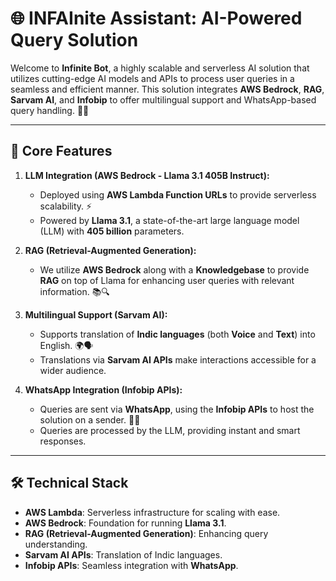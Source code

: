 # 🌐 INFAInite Assistant: AI-Powered Query Solution

Welcome to **Infinite Bot**, a highly scalable and serverless AI solution that utilizes cutting-edge AI models and APIs to process user queries in a seamless and efficient manner. This solution integrates **AWS Bedrock**, **RAG**, **Sarvam AI**, and **Infobip** to offer multilingual support and WhatsApp-based query handling. 🚀✨

---

## 🧠 Core Features

1. **LLM Integration (AWS Bedrock - Llama 3.1 405B Instruct):**
   - Deployed using **AWS Lambda Function URLs** to provide serverless scalability. ⚡
   - Powered by **Llama 3.1**, a state-of-the-art large language model (LLM) with **405 billion** parameters.

2. **RAG (Retrieval-Augmented Generation):**
   - We utilize **AWS Bedrock** along with a **Knowledgebase** to provide **RAG** on top of Llama for enhancing user queries with relevant information. 📚🔍

3. **Multilingual Support (Sarvam AI):**
   - Supports translation of **Indic languages** (both **Voice** and **Text**) into English. 🌍🗣️
   - Translations via **Sarvam AI APIs** make interactions accessible for a wider audience.

4. **WhatsApp Integration (Infobip APIs):**
   - Queries are sent via **WhatsApp**, using the **Infobip APIs** to host the solution on a sender. 📲💬
   - Queries are processed by the LLM, providing instant and smart responses.

---

## 🛠️ Technical Stack

- **AWS Lambda**: Serverless infrastructure for scaling with ease.
- **AWS Bedrock**: Foundation for running **Llama 3.1**.
- **RAG (Retrieval-Augmented Generation)**: Enhancing query understanding.
- **Sarvam AI APIs**: Translation of Indic languages.
- **Infobip APIs**: Seamless integration with **WhatsApp**.
